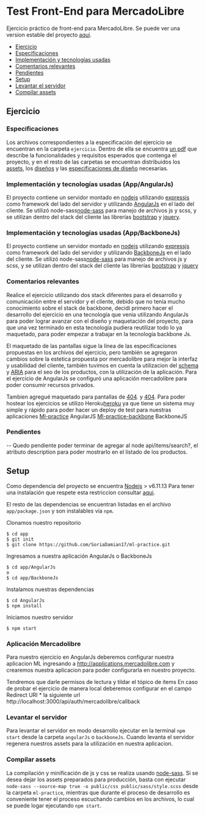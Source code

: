 # Test Front-End para MercadoLibre
Ejercicio práctico de front-end para MercadoLibre. Se puede ver una version estable del proyecto [aqui](https://ml-practice.herokuapp.com).
- [Ejercicio](#ejercicio)
 - [Especificaciones](#especificaciones)
 - [Implementación y tecnologías usadas](#implementaci%C3%B3n-y-tecnologias-usadas)
 - [Comentarios relevantes](#comentarios-relevantes)
 - [Pendientes](#pendientes)
- [Setup](#setup)
 - [Levantar el servidor](#levantar-el-servidor)
 - [Compilar assets](#compilar-assets)

## Ejercicio

### Especificaciones
Los archivos correspondientes a la especificación del ejercicio se encuentran en la carpeta `ejercicio`. Dentro de ella
se encuentra [un pdf](./ejercicio/front-end-test-practico.pdf) que describe la funcionalidades y requisitos esperados
que contenga el proyecto, y en el resto de las carpetas se encuentran distribuidos los [assets](./ejercicio/assets),
los [diseños](./ejercicio/diseños) y las [especificaciones de diseño](./ejercicio/specs) necesarias.

### Implementación y tecnologías usadas (App/AngularJs)
El proyecto contiene un servidor montado en [nodejs](https://nodejs.org/) utilizando [expressjs](http://expressjs.com/)
como framework del lado del servidor y utilizando [AngularJs](https://angularjs.org) en el lado del cliente. Se utilizó node-sass[node-sass](https://www.npmjs.com/package/node-sass) para manejo de archivos js y scss, y se utilizan dentro del stack del cliente las librerías
[bootstrap](https://getbootstrap.com) y [jquery](https://jquery.com).

### Implementación y tecnologías usadas (App/BackboneJs)
El proyecto contiene un servidor montado en [nodejs](https://nodejs.org/) utilizando [expressjs](http://expressjs.com/)
como framework del lado del servidor y utilizando [BackboneJs](http://backbonejs.org/) en el lado del cliente. Se utilizó node-sass[node-sass](https://www.npmjs.com/package/node-sass) para manejo de archivos js y scss, y se utilizan dentro del stack del cliente las librerías
[bootstrap](https://getbootstrap.com) y [jquery](https://jquery.com)

### Comentarios relevantes

Realice el ejercicio utilizando dos stack diferentes para el desarrollo y comunicación entre el servidor y el cliente, debido que no tenía mucho conocimiento sobre el stack de backbone, decidí primero hacer el desarrollo del ejercicio en una tecnología que venia utilizando AngularJs para poder lograr avanzar con el diseño y maquetación del proyecto, para que una vez terminado en esta tecnología pudiera reutilizar todo lo ya maquetado, para poder empezar a trabajar en la tecnología backbone Js.

El maquetado de las pantallas sigue la línea de las especificaciones propuestas en los archivos del ejercicio, pero también se agregaron cambios sobre la estetica propuesta por mercadolibre para mejor la interfaz y usabilidad del cliente, también tuvimos en cuenta la utilizacion del [schema](http://schema.org) y [ARIA](https://www.w3.org/WAI/intro/aria) para el seo de los productos, con la utilización de la aplicación.
Para el ejercicio de AngularJs se configuró una aplicación mercadolibre para poder consumir recursos privados.
 
Tambien agregué maquetado para pantallas de [404](https://ml-practice.herokuapp.com/404).
y
[404](https://backbone-ml-practice.herokuapp.com/404).
Para poder hostear los ejercicios se utilizo Heroku[heroku](https://www.heroku.com) ya que tiene un sistema muy simple y rápido para poder hacer un deploy de test para nuestras aplicaciones [Ml-practice](https://ml-practice.herokuapp.com) AngularJS
[Ml-practice-backbone](https://backbone-ml-practice.herokuapp.com) BackboneJS

### Pendientes
-- Quedo pendiente poder terminar de agregar al node api/items/search?, el atributo description para poder mostrarlo en el listado de los productos.

## Setup
Como dependencia del proyecto se encuentra [Nodejs](https://nodejs.org/es/) > v6.11.13 Para tener una instalación que
respete esta restriccion consultar [aqui](https://nodejs.org/es/download/package-manager/).

El resto de las dependencias se encuentran listadas en el archivo `app/package.json` y son instalables via `npm`.

Clonamos nuestro repositorio

```
$ cd app
$ git init
$ git clone https://github.com/SoriaDamian17/ml-practice.git
```
Ingresamos a nuestra aplicación AngularJs o BackboneJs

```
$ cd app/AngularJs
o
$ cd app/BackboneJs
```

Instalamos nuestras dependencias

```
$ cd AngularJs
$ npm install
```

Iniciamos nuestro servidor

```
$ npm start
```

### Aplicación Mercadolibre

Para nuestro ejercicio en AngularJs deberemos configurar nuestra aplicacion ML ingresando a http://applications.mercadolibre.com y crearemos nuestra aplicacion para poder configurarla en nuestro proyecto.

Tendremos que darle permisos de lectura y tildar el tópico de items
En caso de probar el ejercicio de manera local deberemos configurar en el campo Redirect URI * la siguiente url http://localhost:3000/api/auth/mercadolibre/callback

### Levantar el servidor

Para levantar el servidor en modo desarrollo ejecutar en la terminal `npm start` desde la carpeta `angularJs` o `backboneJs`.
Cuando levanta el servidor regenera nuestros assets para la utilización en nuestra aplicacion.

### Compilar assets

La compilación y minificación de js y css se realiza usando [node-sass](https://www.npmjs.com/package/node-sass).
Si se desea dejar los assets preparados para producción, basta con ejecutar `node-sass --source-map true -o public/css public/sass/style.scss` desde la carpeta `ml-practice`, mientras que
durante el proceso de desarrollo es conveniente tener el proceso escuchando cambios en los archivos, lo cual se puede
logar ejecutando `npm start`.
